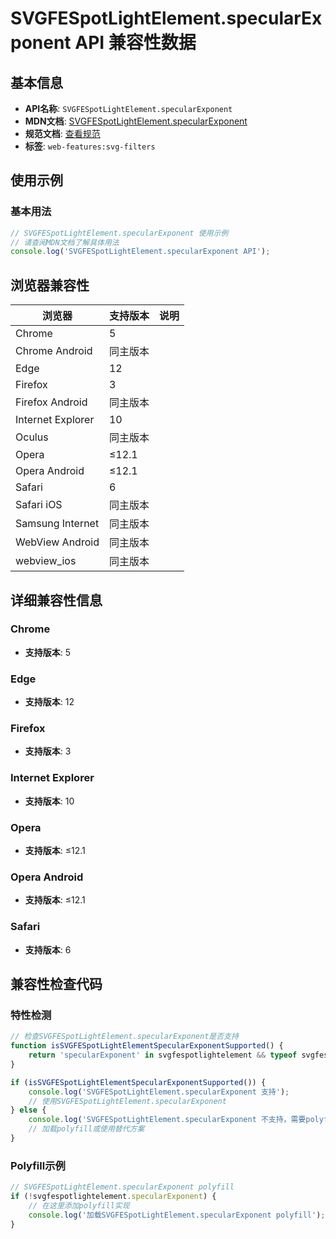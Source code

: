 # SVGFESpotLightElement.specularExponent API 兼容性数据

## 基本信息

- **API名称**: `SVGFESpotLightElement.specularExponent`
- **MDN文档**: [SVGFESpotLightElement.specularExponent](https://developer.mozilla.org/docs/Web/API/SVGFESpotLightElement/specularExponent)
- **规范文档**: [查看规范](https://drafts.fxtf.org/filter-effects/#dom-svgfespotlightelement-specularexponent)
- **标签**: `web-features:svg-filters`

## 使用示例

### 基本用法

```javascript
// SVGFESpotLightElement.specularExponent 使用示例
// 请查阅MDN文档了解具体用法
console.log('SVGFESpotLightElement.specularExponent API');
```

## 浏览器兼容性

| 浏览器 | 支持版本 | 说明 |
|--------|----------|------|
| Chrome | 5 |  |
| Chrome Android | 同主版本 |  |
| Edge | 12 |  |
| Firefox | 3 |  |
| Firefox Android | 同主版本 |  |
| Internet Explorer | 10 |  |
| Oculus | 同主版本 |  |
| Opera | ≤12.1 |  |
| Opera Android | ≤12.1 |  |
| Safari | 6 |  |
| Safari iOS | 同主版本 |  |
| Samsung Internet | 同主版本 |  |
| WebView Android | 同主版本 |  |
| webview_ios | 同主版本 |  |

## 详细兼容性信息

### Chrome

- **支持版本**: 5

### Edge

- **支持版本**: 12

### Firefox

- **支持版本**: 3

### Internet Explorer

- **支持版本**: 10

### Opera

- **支持版本**: ≤12.1

### Opera Android

- **支持版本**: ≤12.1

### Safari

- **支持版本**: 6

## 兼容性检查代码

### 特性检测

```javascript
// 检查SVGFESpotLightElement.specularExponent是否支持
function isSVGFESpotLightElementSpecularExponentSupported() {
    return 'specularExponent' in svgfespotlightelement && typeof svgfespotlightelement.specularExponent === 'function';
}

if (isSVGFESpotLightElementSpecularExponentSupported()) {
    console.log('SVGFESpotLightElement.specularExponent 支持');
    // 使用SVGFESpotLightElement.specularExponent
} else {
    console.log('SVGFESpotLightElement.specularExponent 不支持，需要polyfill');
    // 加载polyfill或使用替代方案
}
```

### Polyfill示例

```javascript
// SVGFESpotLightElement.specularExponent polyfill
if (!svgfespotlightelement.specularExponent) {
    // 在这里添加polyfill实现
    console.log('加载SVGFESpotLightElement.specularExponent polyfill');
}
```


